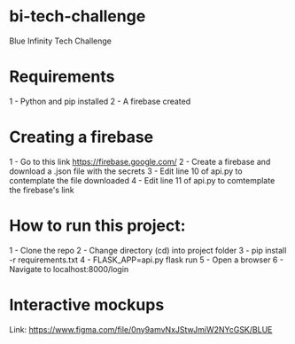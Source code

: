 # bi-tech-challenge
Blue Infinity Tech Challenge

# Requirements
1 - Python and pip installed
2 - A firebase created

# Creating a firebase 
1 - Go to this link https://firebase.google.com/
2 - Create a firebase and download a .json file with the secrets
3 - Edit line 10 of api.py to contemplate the file downloaded
4 - Edit line 11 of api.py to comtemplate the firebase's link

# How to run this project:

1 - Clone the repo
2 - Change directory (cd) into project folder
3 - pip install -r requirements.txt
4 - FLASK_APP=api.py flask run
5 - Open a browser
6 - Navigate to localhost:8000/login

# Interactive mockups
Link: https://www.figma.com/file/0ny9amvNxJStwJmiW2NYcGSK/BLUE

